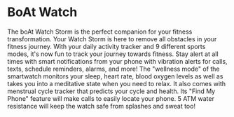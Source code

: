 
# BoAt Watch


The boAt Watch Storm is the perfect companion for your fitness transformation. Your Watch Storm is here to remove all obstacles in your fitness journey. With your daily activity tracker and 9 different sports modes, it's now fun to track your journey towards fitness. Stay alert at all times with smart notifications from your phone with vibration alerts for calls, texts, schedule reminders, alarms, and more! The "wellness mode" of the smartwatch monitors your sleep, heart rate, blood oxygen levels as well as takes you into a meditative state when you need to relax. It also comes with menstrual cycle tracker that predicts your cycle and health. Its "Find My Phone" feature will make calls to easily locate your phone. 5 ATM water resistance will keep the watch safe from splashes and sweat too!
